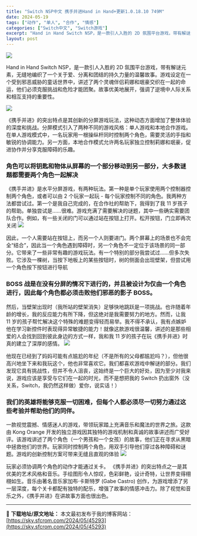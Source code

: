```yaml
---
title: "Switch NSP中文 携手并进Hand in Hand+更新1.0.18.10 749M"
date: 2024-05-19
tags: ["动作", "单人", "合作", "情感"]
categories: ["Switch中文", "Switch游戏"]
excerpt: "Hand in Hand Switch NSP，是一款引人入胜的 2D 氛围平台游戏，带有解谜元素，无缝地编织了一个关于爱、分离和团结的持久力量的温馨故事。游戏设定在一个受到邪恶威胁的童话世界中，讲述了两个灵魂伴侣莉娜和珉豪交织在一起的命运，他们必须克服挑战和危险才能团聚。故事优美地展开，强调了逆境&hellip;"
layout: post
---
```


<img class="aligncenter" src="https://sky.sfcrom.com/wp-content/uploads/2024/05/20240519091733-28f7e.jpeg" />

Hand in Hand Switch NSP，是一款引人入胜的 2D 氛围平台游戏，带有解谜元素，无缝地编织了一个关于爱、分离和团结的持久力量的温馨故事。游戏设定在一个受到邪恶威胁的童话世界中，讲述了两个灵魂伴侣莉娜和珉豪交织在一起的命运，他们必须克服挑战和危险才能团聚。故事优美地展开，强调了逆境中人际关系和相互支持的重要性。

<img src="https://sky.sfcrom.com/wp-content/uploads/2024/05/20240519091737-a9ab0.jpeg" />

<span>《携手并进》的突出特点是其创新的分屏游戏玩法，这种动态方面增加了整体体验的深度和挑战。分屏模式引入了两种不同的游戏风格：单人游戏和本地合作游戏。在单人游戏模式中，一名玩家用一根操纵杆同时控制两个角色，需要灵活的手指和敏锐的协调能力。另一方面，本地合作模式允许两名玩家独立控制莉娜和珉豪，促进协作并分享克服障碍的乐趣。</span>
<h3><span>角色可以将钥匙和物体从屏幕的一个部分移动到另一部分，大多数谜题都需要两个角色一起解决</span></h3>
<span>《携手并进》是水平分屏游戏，有两种玩法。第一种是单个玩家使用两个控制器控制两个角色，或者可以由 2 个玩家一起玩 - 每个玩家控制不同的角色。我两种方法都尝试过。第一个是我自己完成的，在合作社的帮助下，我得到了我 11 岁孩子的帮助。单独尝试是……很难。游戏充满了需要解决的谜题，其中一些确实需要团队合作。例如，有一些关闭的门可以通过站在按钮上打开。松开按钮，门立即再次关闭</span>

<img src="https://sky.sfcrom.com/wp-content/uploads/2024/05/20240519091738-bf904.jpeg" />

<span>因此，一个人需要站在按钮上，而另一个人则要进门。两个屏幕上的场景也不会完全“结合”，因此当一个角色遇到障碍时，另一个角色不一定位于该场景的同一部分。它带来了一些非常有趣的游戏玩法。有一个特别的部分我尝试过……但多次失败。它涉及一棵树，当按下地板上的某些按钮时，树的侧面会出现壁架，但尝试用一个角色按下按钮进行导航</span>
<h3><span>BOSS 战是在没有分屏的情况下进行的，并且被设计为仅由一个角色进行，因此每个角色都必须击败他们邪恶的影子 BOSS。</span></h3>
<span>然后，当壁架出现时（我所站的壁架消失）足够快地跳跃是一项挑战。也许随着年龄的增长，我的反应能力有所下降，但这绝对是我需要努力的地方。然而，让我 11 岁的孩子帮忙解决这个特殊的难题变得轻而易举。我不得不承认，我有点嫉妒他在学习新控件时表现得异常敏捷的能力！就像这款游戏很温馨，讲述的是那些相爱的人会找到回到彼此身边的方式一样，我和我 11 岁的孩子在玩《携手并进》时真的建立了深厚的感情。</span>

<img src="https://sky.sfcrom.com/wp-content/uploads/2024/05/20240519091741-7ab13.jpeg" />

<span>他现在已经到了妈妈可能有点尴尬的年纪（不是所有的父母都尴尬吗？），但他很高兴地坐下来和我玩这个，他也非常喜欢它。我们都喜欢游戏中解谜的部分。我们发现它具有挑战性，但并不令人沮丧，这始终是一个巨大的好处，因为至少对我来说，游戏应该是享受与它们在一起的时光，而不是想把我的 Switch 扔出窗外（没关系，Switch，我仍然这样做）爱你，说实话！）</span>
<h3><span>我们的英雄将能够克服一切困难，但每个人都必须尽一切努力通过这些考验并帮助他们的同伴。</span></h3>
<span>一款视觉震撼、情感迷人的游戏，带领玩家踏上充满音乐和魔法的世界之旅。这款由 Kong Orange 开发的独立游戏因其独特的游戏机制和真诚的故事讲述而广受好评。该游戏讲述了两个角色（一个男孩和一个女孩）的故事，他们正在寻求从黑暗中拯救他们的世界。玩家同时控制两个角色，用双手引导他们穿过各种障碍和谜题。游戏的创新控制方案可带来无缝且直观的体验</span>

<img src="https://sky.sfcrom.com/wp-content/uploads/2024/05/20240519091743-b813a.jpeg" />

玩家必须协调两个角色的动作才能通过关卡。 《携手并进》的突出特点之一是其优美的艺术风格和音乐。手绘图形令人惊叹，色彩鲜艳，设计奇特，让世界变得栩栩如生。音乐由著名音乐家加布·卡斯特罗 (Gabe Castro) 创作，为游戏增添了另一层深度，每个关卡都配有独特的配乐，增强了故事的情感冲击力。除了视觉和音乐之外，《携手并进》在讲故事方面也很出色。

---
📖 **下载地址/原文地址：** 本文最初发布于我的博客网站：[https://sky.sfcrom.com/2024/05/45293](https://sky.sfcrom.com/2024/05/45293)
